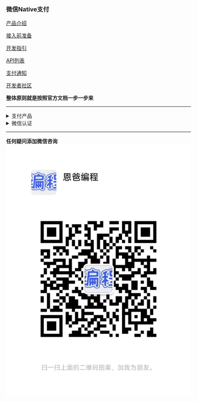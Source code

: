 ### 微信Native支付

[产品介绍](https://pay.weixin.qq.com/docs/merchant/products/native-payment/introduction.html)

[接入前准备](https://pay.weixin.qq.com/docs/merchant/products/native-payment/preparation.html)

[开发指引](https://pay.weixin.qq.com/docs/merchant/products/native-payment/development.html)

[API列表](https://pay.weixin.qq.com/docs/merchant/products/native-payment/apilist.html)

[支付通知](https://pay.weixin.qq.com/docs/merchant/apis/native-payment/payment-notice.html)

[开发者社区](https://developers.weixin.qq.com/community/pay)

**整体原则就是按照官方文档一步一步来**

---

<details>
<summary>支付产品</summary>

![](支付产品.png)
</details>

<details>
<summary>微信认证</summary>

**注意：只有服务号才能对接微信支付。每年都需要花300块认证费用。**
![](微信认证.png)
</details>

---

**任何疑问添加微信咨询**
![任何使用疑問添加微信咨询](wechat.jpg)